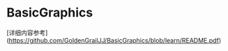 # BasicGraphics
 [详细内容参考]   (https://github.com/GoldenGrailJJ/BasicGraphics/blob/learn/README.pdf)  
